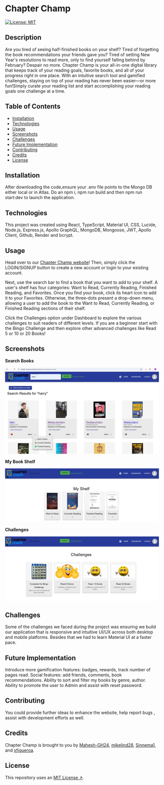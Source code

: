# Chapter Champ

[![License: MIT](https://img.shields.io/badge/License-MIT-yellow.svg)](https://opensource.org/licenses/MIT)

## Description

Are you tired of seeing half-finished books on your shelf? Tired of forgetting the book recommendations your friends gave you? Tired of setting New Year's resolutions to read more, only to find yourself falling behind by February? Despair no more. Chapter Champ is your all-in-one digital library that keeps track of your reading goals, favorite books, and all of your progress right in one place. With an intuitive search tool and gamified challenges, staying on top of your reading has never been easier—or more fun!Simply curate your reading list and start accomplishing your reading goals one challenge at a time.

## Table of Contents

   - [Installation](#installation)
   - [Technologies](#Technologies)
   - [Usage](#usage)
   - [Screenshots](#screenshots)
   - [Challenges](#challenges)
   - [Future Implementation](#Future-Implementation)
   - [Contributing](#Contributing)
   - [Credits](#Credits)
   - [License](#license)

## Installation

After downloading the code,ensure your .env file points to the Mongo DB either local or in Atlas. Do an npm i, npm run build and then npm run start:dev to launch the application.

## Technologies

This project was created using React, TypeScript, Material UI, CSS, Lucide, Node.js, Express.js, Apollo GraphQL, MongoDB, Mongoose, JWT, Apollo Client, Github, Render and bcrypt.

## Usage

Head over to our [Chapter Champ website](https://chapter-champ.onrender.com)! Then, simply click the LOGIN/SIGNUP button to create a new account or login to your existing account. 

Next, use the search bar to find a book that you want to add to your shelf. A user's shelf has four categories: Want to Read, Currently Reading, Finished Reading, and Favorites. Once you find your book, click its heart icon to add it to your Favorites. Otherwise, the three-dots present a drop-down menu, allowing a user to add the book to the Want to Read, Currently Reading, or Finished Reading sections of their shelf.

Click the Challenges option under Dashboard to explore the various challenges to suit readers of different levels. If you are a beginner start with the Bingo Challenge and then explore other advanced challenges like Read 5 or 10 or 20 Books!

## Screenshots

**Search Books**

![index](client/src/assets/images/search-books.jpg)
    
**My Book Shelf**
 
![index](client/src/assets/images/my-shelf.jpg)
        
**Challenges**

![index](client/src/assets/images/challenges.jpg)
      
## Challenges

Some of the challenges we faced during the project was ensuring we build our application that is responsive and intuitive UI/UX across both desktop and mobile platforms. Besides that we had to learn Material UI at a faster pace.

## Future Implementation

Introduce more gamification features: badges, rewards, track number of pages read.
Social features: add friends, comments, book recommendations.
Ability to sort and filter my books by genre, author.
Ability to promote the user to Admin and assist with reset password.

## Contributing

You could provide further ideas to enhance the website, help report bugs , assist with development efforts as well.

## Credits

Chapter Champ is brought to you by [Mahesh-GH24](https://github.com/Mahesh-GH24), [mikelind28](https://github.com/mikelind28), [Sinnema1](https://github.com/Sinnema1), and [xfigueroa](https://github.com/xfigueroa).

## License

This repository uses an [MIT License ↗️](./LICENSE.txt).

